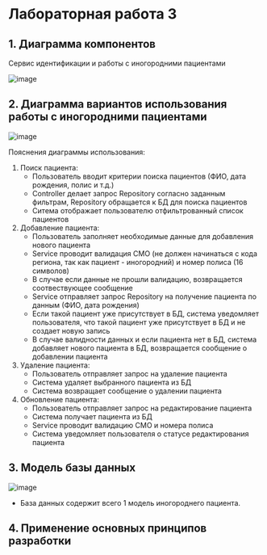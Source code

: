 # Лабораторная работа 3

## 1. Диаграмма компонентов 
Сервис идентификации и работы с иногородними пациентами

![image](component.jpg)

## 2. Диаграмма вариантов использования работы с иногородними пациентами

![image](diagram.jpg)

Пояснения диаграммы использования:

1. Поиск пациента:
    * Пользователь вводит критерии поиска пациентов (ФИО, дата рождения, полис и т.д.)
    * Controller делает запрос Repository согласно заданным фильтрам, Repository обращается к БД для поиска пациентов
    * Ситема отображает пользователю отфильтрованный список пациентов
2. Добавление пациента:
    * Пользователь заполняет необходимые данные для добавления нового пациента
    * Service проводит валидация СМО (не должен начинаться с кода региона, так как пациент - иногородний) и номер полиса (16 символов)
    * В случае если данные не прошли валидацию, возвращается соотвествующее сообщение
    * Service отправляет запрос Repository на получение пациента по данным (ФИО, дата рождения)
    * Если такой пациент уже присутствует в БД, система уведомляет пользователя, что такой пациент уже присутствует в БД и не создает новую запись
    * В случае валидности данных и если пациента нет в БД, система добавляет нового пациента в БД, возвращается сообщение о добавлении пациента
3. Удаление пациента:
    * Пользователь отправляет запрос на удаление пациента 
    * Система удаляет выбранного пациента из БД
    * Система возвращает сообщение о удалении пациента
4. Обновление пациента:
    * Пользователь отправляет запрос на редактирование пациента
    * Система получает пациента из БД
    * Service проводит валидацию СМО и номера полиса
    * Система уведомляет пользователя о статусе редактирования пациента

## 3. Модель базы данных

![image](db.jpg)

* База данных содержит всего 1 модель иногороднего пациента.

## 4. Применение основных принципов разработки




